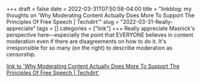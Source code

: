 +++draft = falsedate = 2022-03-31T07:50:58-04:00title = "linkblog: my thoughts on 'Why Moderating Content Actually Does More To Support The Principles Of Free Speech | Techdirt'"slug = "2022-03-31-Really-appreciate"tags = []categories = ["link"]+++Really appreciate Masnick's perspective here—especially the point that EVERYONE believes in content moderation even if there are disagreements on how to do it. It's irresponsible for so many (on the right) to describe moderation as censorship. [link to 'Why Moderating Content Actually Does More To Support The Principles Of Free Speech | Techdirt'](https://www.techdirt.com/2022/03/30/why-moderating-content-actually-does-more-to-support-the-principles-of-free-speech/)